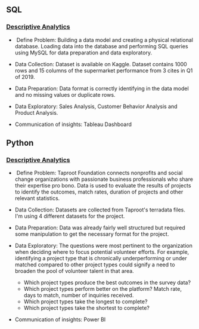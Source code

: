 ## SQL

### [Descriptive Analytics](https://github.com/thienclaa/congenial-octo-memory/tree/main/Personal%20Projects/SQL)

  -  Define Problem: Building a data model and creating a physical relational database. Loading data into the database and performing SQL queries using MySQL for data preparation and data exploratory.
 
  - Data Collection: Dataset is available on Kaggle. Dataset contains 1000 rows and 15 columns of the supermarket performance from 3 cites in Q1 of 2019.

  - Data Preparation: Data format is correctly identifying in the data model and no missing values or duplicate rows.

  - Data Exploratory: Sales Analysis, Customer Behavior Analysis and Product Analysis.

  - Communication of insights: Tableau Dashboard

## Python

### [Descriptive Analytics](https://github.com/thienclaa/congenial-octo-memory/tree/main/Personal%20Projects/SQL)

  -  Define Problem: Taproot Foundation connects nonprofits and social change organizations with passionate business professionals who share their expertise pro bono.
Data is used to evaluate the results of projects to identify the outcomes, match rates, duration of projects and other relevant statistics.
 
  - Data Collection: Datasets are collected from Taproot's terradata files. I'm using 4 different datasets for the project.

  - Data Preparation: Data was already fairly well structured but required some manipulation to get the necessary format for the project.

  - Data Exploratory: The questions were most pertinent to the organization when deciding where to focus potential volunteer efforts. For example, identifying a project type that is chronically underperforming or under matched compared to other project types could signify a need to broaden the pool of volunteer talent in that area. 
    - Which project types produce the best outcomes in the survey data?
    - Which project types perform better on the platform? Match rate, days to match, number of inquiries received.
    - Which project types take the longest to complete?
    - Which project types take the shortest to complete?
      
  - Communication of insights: Power BI
